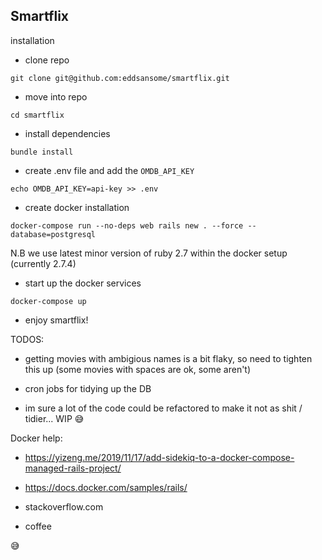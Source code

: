 ## Smartflix

installation

- clone repo

`git clone git@github.com:eddsansome/smartflix.git`

- move into repo

`cd smartflix` 

- install dependencies

`bundle install`

- create .env file and add the `OMDB_API_KEY`

`echo OMDB_API_KEY=api-key >> .env`

- create docker installation

`docker-compose run --no-deps web rails new . --force --database=postgresql`

N.B we use latest minor version of ruby 2.7 within the docker setup (currently 2.7.4)

- start up the docker services

`docker-compose up`

- enjoy smartflix!

TODOS:
  - getting movies with ambigious names is a bit flaky, so need to tighten this up (some movies with spaces are ok, some aren't)
  - cron jobs for tidying up the DB
  
  - im sure a lot of the code could be refactored to make it not as shit / tidier... WIP 😅


Docker help:

- https://yizeng.me/2019/11/17/add-sidekiq-to-a-docker-compose-managed-rails-project/

- https://docs.docker.com/samples/rails/

- stackoverflow.com

- coffee

😅
